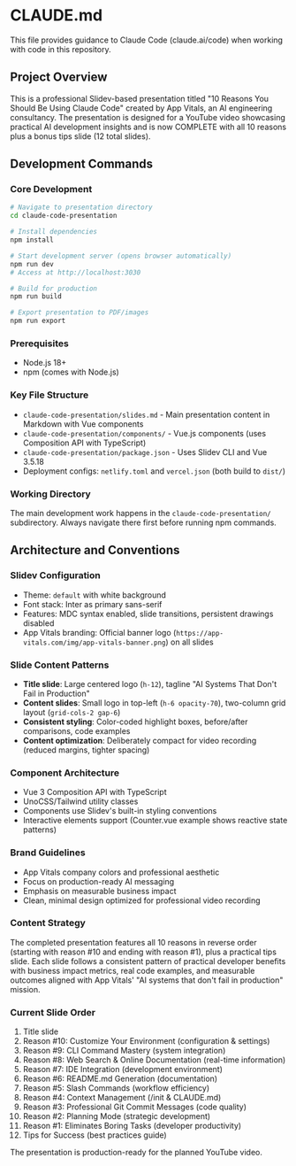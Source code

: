 # CLAUDE.md

This file provides guidance to Claude Code (claude.ai/code) when working with code in this repository.

## Project Overview

This is a professional Slidev-based presentation titled "10 Reasons You Should Be Using Claude Code" created by App Vitals, an AI engineering consultancy. The presentation is designed for a YouTube video showcasing practical AI development insights and is now COMPLETE with all 10 reasons plus a bonus tips slide (12 total slides).

## Development Commands

### Core Development
```bash
# Navigate to presentation directory
cd claude-code-presentation

# Install dependencies
npm install

# Start development server (opens browser automatically)
npm run dev
# Access at http://localhost:3030

# Build for production
npm run build

# Export presentation to PDF/images
npm run export
```

### Prerequisites
- Node.js 18+
- npm (comes with Node.js)

### Key File Structure
- `claude-code-presentation/slides.md` - Main presentation content in Markdown with Vue components
- `claude-code-presentation/components/` - Vue.js components (uses Composition API with TypeScript)  
- `claude-code-presentation/package.json` - Uses Slidev CLI and Vue 3.5.18
- Deployment configs: `netlify.toml` and `vercel.json` (both build to `dist/`)

### Working Directory
The main development work happens in the `claude-code-presentation/` subdirectory. Always navigate there first before running npm commands.

## Architecture and Conventions

### Slidev Configuration
- Theme: `default` with white background
- Font stack: Inter as primary sans-serif
- Features: MDC syntax enabled, slide transitions, persistent drawings disabled
- App Vitals branding: Official banner logo (`https://app-vitals.com/img/app-vitals-banner.png`) on all slides

### Slide Content Patterns
- **Title slide**: Large centered logo (`h-12`), tagline "AI Systems That Don't Fail in Production"
- **Content slides**: Small logo in top-left (`h-6 opacity-70`), two-column grid layout (`grid-cols-2 gap-6`)
- **Consistent styling**: Color-coded highlight boxes, before/after comparisons, code examples
- **Content optimization**: Deliberately compact for video recording (reduced margins, tighter spacing)

### Component Architecture
- Vue 3 Composition API with TypeScript
- UnoCSS/Tailwind utility classes
- Components use Slidev's built-in styling conventions
- Interactive elements support (Counter.vue example shows reactive state patterns)

### Brand Guidelines
- App Vitals company colors and professional aesthetic
- Focus on production-ready AI messaging
- Emphasis on measurable business impact
- Clean, minimal design optimized for professional video recording

### Content Strategy
The completed presentation features all 10 reasons in reverse order (starting with reason #10 and ending with reason #1), plus a practical tips slide. Each slide follows a consistent pattern of practical developer benefits with business impact metrics, real code examples, and measurable outcomes aligned with App Vitals' "AI systems that don't fail in production" mission.

### Current Slide Order
1. Title slide
2. Reason #10: Customize Your Environment (configuration & settings)
3. Reason #9: CLI Command Mastery (system integration)
4. Reason #8: Web Search & Online Documentation (real-time information)
5. Reason #7: IDE Integration (development environment)
6. Reason #6: README.md Generation (documentation)
7. Reason #5: Slash Commands (workflow efficiency)
8. Reason #4: Context Management (/init & CLAUDE.md)
9. Reason #3: Professional Git Commit Messages (code quality)
10. Reason #2: Planning Mode (strategic development)
11. Reason #1: Eliminates Boring Tasks (developer productivity)
12. Tips for Success (best practices guide)

The presentation is production-ready for the planned YouTube video.